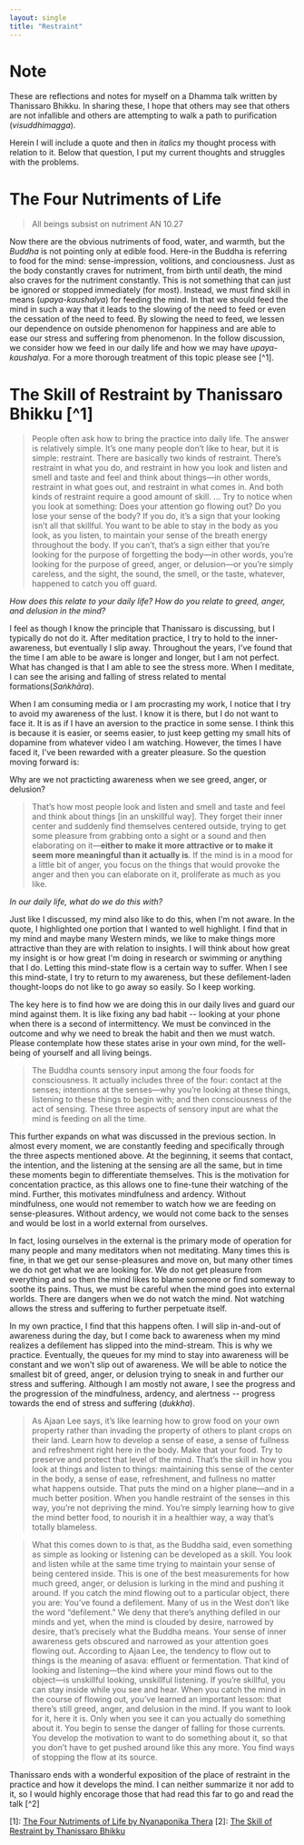 ```yaml
---
layout: single 
title: "Restraint"
---
```

# Note 

These are reflections and notes for myself on a Dhamma talk written by Thanissaro Bhikku. In sharing these, I hope that others may see that others are not infallible and others are attempting to walk a path to purification (*visuddhimagga*).

Herein I will include a quote and then in *italics* my thought process with relation to it. Below that question, I put my current thoughts and struggles with the problems.

# The Four Nutriments of Life

> All beings subsist on nutriment
> AN 10.27

Now there are the obvious nutriments of food, water, and warmth, but the *Buddha* is not pointing only at edible food. Here-in the Buddha is referring to food for the mind: sense-impression, volitions, and conciousness. Just as the body constantly craves for nutriment, from birth until death, the mind also craves for the nutriment constantly. This is not something that can just be ignored or stopped immediately (for most).  Instead, we must find skill in means (*upaya-kaushalya*) for feeding the mind. In that we should feed the mind in such a way that it leads to the slowing of the need to feed or even the cessation of the need to feed. By slowing the need to feed, we lessen our dependence on outside phenomenon for happiness and are able to ease our stress and suffering from phenomenon. In the follow discussion, we consider how we feed in our daily life and how we may have *upaya-kaushalya*. For a more thorough treatment of this topic please see [^1].

# The Skill of Restraint by Thanissaro Bhikku [^1]

> People often ask how to bring the practice into daily life. The answer is relatively simple. It’s one many people don’t like to hear, but it is simple: restraint. There are basically two kinds of restraint. There’s restraint in what you do, and restraint in how you look and listen and smell and taste and feel and think about things—in other words, restraint in what goes out, and restraint in what comes in. And both kinds of restraint require a good amount of skill. 
> ...
> Try to notice when you look at something: Does your attention go flowing out? Do you lose your sense of the body? If you do, it’s a sign that your looking isn’t all that skillful. You want to be able to stay in the body as you look, as you listen, to maintain your sense of the breath energy throughout the body. If you can’t, that’s a sign either that you’re looking for the purpose of forgetting the body—in other words, you’re looking for the purpose of greed, anger, or delusion—or you’re simply careless, and the sight, the sound, the smell, or the taste, whatever, happened to catch you off guard.

*How does this relate to your daily life?*
*How do you relate to greed, anger, and delusion in the mind?*

I feel as though I know the principle that Thanissaro is discussing, but I typically do not do it. After meditation practice, I try to hold to the inner-awareness, but eventually I slip away. Throughout the years, I've found that the time I am able to be aware is longer and longer, but I am not perfect. What has changed is that I am able to see the stress more. When I meditate, I can see the arising and falling of stress related to mental formations(*Saṅkhāra*).

When I am consuming media or I am procrasting my work, I notice that I try to avoid my awareness of the lust. I know it is there, but I do not want to face it. It is as if I have an aversion to the practice in some sense. I think this is because it is easier, or seems easier, to just keep getting my small hits of dopamine from whatever video I am watching. However, the times I have faced it, I've been rewarded with a greater pleasure. So the question moving forward is:

Why are we not practicting awareness when we see greed, anger, or delusion?

> That’s how most people look and listen and smell and taste and feel and think about things [in an unskillful way]. They forget their inner center and suddenly find themselves centered outside, trying to get some pleasure from grabbing onto a sight or a sound and then elaborating on it—**either to make it more attractive or to make it seem more meaningful than it actually is**. If the mind is in a mood for a little bit of anger, you focus on the things that would provoke the anger and then you can elaborate on it, proliferate as much as you like.

*In our daily life, what do we do this with?*

Just like I discussed, my mind also like to do this, when I'm not aware. In the quote, I highlighted one portion that I wanted to well highlight. I find that in my mind and maybe many Western minds, we like to make things more attractive than they are with relation to insights. I will think about how great my insight is or how great I'm doing in research or swimming or anything that I do. Letting this mind-state flow is a certain way to suffer. When I see this mind-state, I try to return to my awareness, but these defilement-laden thought-loops do not like to go away so easily. So I keep working. 

The key here is to find how we are doing this in our daily lives and guard our mind against them. It is like fixing any bad habit -- looking at your phone when there is a second of intermittency. We must be convinced in the outcome and why we need to break the habit and then we must watch. Please contemplate how these states arise in your own mind, for the well-being of yourself and all living beings.

> The Buddha counts sensory input among the four foods for consciousness. It actually includes three of the four: contact at the senses; intentions at the senses—why you’re looking at these things, listening to these things to begin with; and then consciousness of the act of sensing. These three aspects of sensory input are what the mind is feeding on all the time.

This further expands on what was discussed in the previous section. In almost every moment, we are constantly feeding and specifically through the three aspects mentioned above. At the beginning, it seems that contact, the intention, and the listening at the sensing are all the same, but in time these moments begin to differentiate themselves. This is the motivation for concentation practice, as this allows one to fine-tune their watching of the mind. Further, this motivates mindfulness and ardency. Without mindfulness, one would not remember to watch how we are feeding on sense-pleasures. Without ardency, we would not come back to the senses and would be lost in a world external from ourselves. 

In fact, losing ourselves in the external is the primary mode of operation for many people and many meditators when not meditating. Many times this is fine, in that we get our sense-pleasures and move on, but many other times we do not get what we are looking for. We do not get pleasure from everything and so then the mind likes to blame someone or find someway to soothe its pains. Thus, we must be careful when the mind goes into external worlds. There are dangers when we do not watch the mind. Not watching allows the stress and suffering to further perpetuate itself.

In my own practice, I find that this happens often. I will slip in-and-out of awareness during the day, but I come back to awareness when my mind realizes a defilement has slipped into the mind-stream. This is why we practice. Eventually, the queues for my mind to stay into awareness will be constant and we won't slip out of awareness. We will be able to notice the smallest bit of greed, anger, or delusion trying to sneak in and further our stress and suffering. Although I am mostly not aware, I see the progress and the progression of the mindfulness, ardency, and alertness -- progress towards the end of stress and suffering (*dukkha*).

> As Ajaan Lee says, it’s like learning how to grow food on your own property rather than invading the property of others to plant crops on their land. Learn how to develop a sense of ease, a sense of fullness and refreshment right here in the body. Make that your food. Try to preserve and protect that level of the mind. That’s the skill in how you look at things and listen to things: maintaining this sense of the center in the body, a sense of ease, refreshment, and fullness no matter what happens outside. That puts the mind on a higher plane—and in a much better position.
> When you handle restraint of the senses in this way, you’re not depriving the mind. You’re simply learning how to give the mind better food, to nourish it in a healthier way, a way that’s totally blameless. 


> What this comes down to is that, as the Buddha said, even something as simple as looking or listening can be developed as a skill. You look and listen while at the same time trying to maintain your sense of being centered inside. This is one of the best measurements for how much greed, anger, or delusion is lurking in the mind and pushing it around. If you catch the mind flowing out to a particular object, there you are: You’ve found a defilement.
> Many of us in the West don’t like the word “defilement.” We deny that there’s anything defiled in our minds and yet, when the mind is clouded by desire, narrowed by desire, that’s precisely what the Buddha means. Your sense of inner awareness gets obscured and narrowed as your attention goes flowing out. According to Ajaan Lee, the tendency to flow out to things is the meaning of asava: effluent or fermentation. That kind of looking and listening—the kind where your mind flows out to the object—is unskillful looking, unskillful listening. If you’re skillful, you can stay inside while you see and hear. When you catch the mind in the course of flowing out, you’ve learned an important lesson: that there’s still greed, anger, and delusion in the mind. If you want to look for it, here it is. Only when you see it can you actually do something about it. You begin to sense the danger of falling for those currents. You develop the motivation to want to do something about it, so that you don’t have to get pushed around like this any more. You find ways of stopping the flow at its source.




Thanissaro ends with a wonderful exposition of the place of restraint in the practice and how it develops the mind. I can neither summarize it nor add to it, so I would highly encorage those that had read this far to go and read the talk [^2]



[1]: [The Four Nutriments of Life by Nyanaponika Thera](https://www.accesstoinsight.org/lib/authors/nyanaponika/wheel105.html#fn-1)
[2]: [The Skill of Restraint by Thanissaro Bhikku](https://www.dhammatalks.org/books/GatherRound/Section0071.html)

